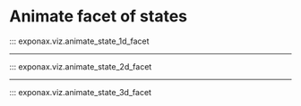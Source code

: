 # Animate facet of states

::: exponax.viz.animate_state_1d_facet

---

::: exponax.viz.animate_state_2d_facet

---

::: exponax.viz.animate_state_3d_facet